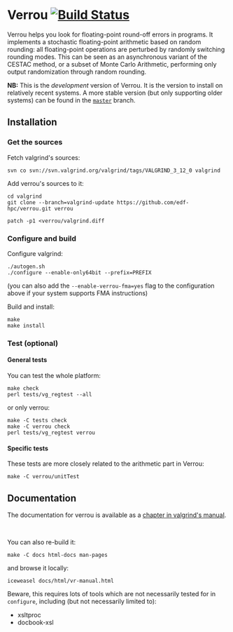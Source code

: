 # Verrou [![Build Status](https://travis-ci.org/edf-hpc/verrou.svg?branch=master)](https://travis-ci.org/edf-hpc/verrou)

Verrou helps you look for floating-point round-off errors in programs. It
implements a stochastic floating-point arithmetic based on random rounding: all
floating-point operations are perturbed by randomly switching rounding
modes. This can be seen as an asynchronous variant of the CESTAC method, or a
subset of Monte Carlo Arithmetic, performing only output randomization through
random rounding.

**NB:** This is the *development* version of Verrou. It is the version to
install on relatively recent systems. A more stable version (but only supporting
older systems) can be found in
the [`master`](https://github.com/edf-hpc/verrou/) branch.


## Installation

### Get the sources

Fetch valgrind's sources:

    svn co svn://svn.valgrind.org/valgrind/tags/VALGRIND_3_12_0 valgrind

Add verrou's sources to it:

    cd valgrind
    git clone --branch=valgrind-update https://github.com/edf-hpc/verrou.git verrou

    patch -p1 <verrou/valgrind.diff


### Configure and build

Configure valgrind:

    ./autogen.sh
    ./configure --enable-only64bit --prefix=PREFIX

(you can also add the `--enable-verrou-fma=yes` flag to the configuration above
if your system supports FMA instructions)


Build and install:

    make
    make install


### Test (optional)

#### General tests

You can test the whole platform:

    make check
    perl tests/vg_regtest --all
    
or only verrou:

    make -C tests check
    make -C verrou check
    perl tests/vg_regtest verrou
    
    
#### Specific tests

These tests are more closely related to the arithmetic part in Verrou:

    make -C verrou/unitTest


## Documentation

The documentation for verrou is available as a
[chapter in valgrind's manual](//edf-hpc.github.com/verrou/vr-manual.html).

<p>&nbsp;</p>

You can also re-build it:

    make -C docs html-docs man-pages

and browse it locally:

    iceweasel docs/html/vr-manual.html


Beware, this requires lots of tools which are not necessarily tested for in
`configure`, including (but not necessarily limited to):

  - xsltproc
  - docbook-xsl

